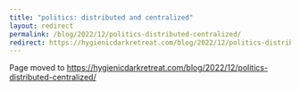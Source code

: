 ```yaml
---
title: "politics: distributed and centralized"
layout: redirect
permalink: /blog/2022/12/politics-distributed-centralized/
redirect: https://hygienicdarkretreat.com/blog/2022/12/politics-distributed-centralized/
---
```


Page moved to <https://hygienicdarkretreat.com/blog/2022/12/politics-distributed-centralized/>

